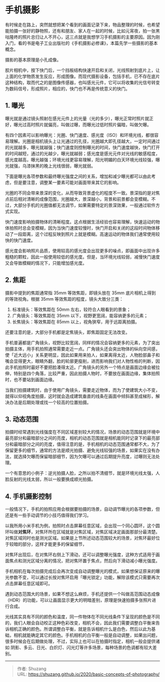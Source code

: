 # 手机摄影


有时候走在路上，突然就想把某个看到的画面记录下来，物品整理的时候，也希望能拍摄一张好的静物照，还有和朋友、家人在一起的时候，比如元宵夜，拍一张黑咕隆咚的照片总归让人不开心，这三点就是我想学习手机摄影的主要原因。因为刚入门，看的书是电子工业出版社的《手机摄影必修课》，本篇先学一些摄影的基本概念。

<!--more-->

摄影的基本原理是小孔成像。

胶片相机中，按下快门后，一个挡板结构快速开启和关闭，光线照射到底片上，让上面的化学物质发生反应，形成图像。而现代摄影设备，包括手机，已不存在底片这种结构，取而代之的是图像传感器，也叫感光元件，它可以将收集的光信号转变为数码信号，形成照片，相应的，快门也不再是传统意义的快门。

## 1. 曝光

曝光就是通过镜头照射在感光元件上的光量（光的多少），曝光正常时照片就正好，曝光过高时照片就偏亮，叫做过曝，而曝光过低时照片偏暗，叫做欠曝。

有四个因素可以影响曝光：光圈、快门速度、感光度（ISO）和环境光线，都很容易理解。光圈是相机镜头上让光通过的孔径，光圈越大即孔径越大，一定时间通过的光就越多，曝光就越强；快门速度则控制曝光的时间，快门速度越快，快门打开的时间越短，通过的光越少，曝光就越弱；感光度是感光元件对光线的敏感程度，感光度越高，曝光越强；环境光线更容易理解，阳光明媚的白天环境光线较强，曝光就强，乌漆抹黑的晚上光线很弱，曝光就弱。

下面是曝光各项参数和最终曝光强度之间的关系，增加和减少曝光都可以由此考虑，但是要注意，调整某一要素可能对画面带来其它的影响。

光圈的不同会带来景深的变化，从而导致背景虚化的程度不一致。景深指的是对焦点前后相对清晰的成像范围，光圈越大，景深越小，背景和前景都会变模糊。不过，大部分手机的光圈值都无法调节，如果需要特定的景深效果，一般通过软件方式实现。

快门速度影响拍摄物体的清晰程度。这点根据生活经验也容易理解，快速运动的物体拍照时总会变模糊，因为当快门速度较慢时，快门开启和关闭的这段时间物体移动了一段距离，这个过程反映到照片上就是模糊。高速运动的物体我们通常使用较快的快门速度。

感光度会影响照片品质，使用较高的感光度会出现更多的噪点，即画面中出现许多粗糙的颗粒，因此一般使用较低的感光度。但是，当环境光线较弱，减慢快门速度又会导致模糊的情况下，只能增加感光度。

## 2. 焦距

摄影中提到的焦距通常指 35mm 等效焦距，即镜头放在 35mm 底片相机上得到的等效视角。根据 35mm 等效焦距的程度，镜头大致分三类：

1. 标准镜头：等效焦距在 50mm 左右，较符合人眼看到的景象；
2. 广角镜头：等效焦距在 35mm 以下，视野更宽阔，能容纳更多的元素；
3. 长焦镜头：等效焦距在 85mm 以上，视角狭窄，用于远距离拍摄。

还要注意的是，大部分手机都是定焦镜头，即焦距固定无法改变。

手机普遍都是广角镜头，视野比较宽阔，同样的情况会容纳更多的元素，为了突出拍摄主体，用手机拍照通常需要走近一点。广角镜头还会突出物体的纵向空间感，使「近大远小」关系更明显，因此如果用来拍人，如果离得太近，人物脸部鼻子和嘴会显得更大，眼睛外翻，脸的轮廓更瘦削，进而影响我们对人物性格的判断，因此手机拍照时最好不要把脸凑得太近。广角镜头的另外一个特点是画面边缘会被拉伸，特别是四个角落，比较严重，因此拍摄人物时，不要放在画面边缘，集体拍照时，也不要站到画面边缘。

当我们拍摄建筑时，由于使用广角镜头，需要走近物体，而为了使建筑大小不变，就得以仰视角度拍摄，这时就会造成建筑垂直的线条在画面中倾斜甚至成梯形，解决办法是后期处理或找一个较高的位置拍摄。

## 3. 动态范围

拍摄时经常遇到光线强度在不同区域差别较大的情况，场景的动态范围就是环境中最亮部分和最暗部分之间的亮度，相机的动态范围就是相机能同时记录下的最亮部分和最暗部分之间的亮度，值得注意的是，手机相机的动态范围通常都不大，为了保留更多的细节，通常的方法是顺光拍摄、避免光线较强的场景，如果实在没有办法，就选择欠曝而保留暗部细节，因为欠曝可以通过后期提升亮度，过曝则无法处理。

一个有意思的小例子：逆光拍摄人脸，之所以拍不清细节，就是环境光线太强，人脸反射的光线太弱，所以一般要换成顺光拍摄。

## 4. 手机摄影控制

一般情况下，手机的拍照应用会根据要拍摄的场景，自动调节曝光的各项参数，但还是有一些手动调节的小技巧值得我们学习。

以我所用小米手机为例，拍照时点击屏幕任意区域，会出现一个同心圆环，这个圆环叫做**对焦环**，对焦环所在区域就是对焦区域，对焦区域决定画面那部分最清楚。对焦区域同时也是测光区域。如果是上节所述动态范围较大的场景，对焦环最好位于较暗的部分，这样才能更多的保留细节，

对焦环出现后，在对焦环右侧上下滑动，还可以调整曝光强度，这种方式适用于画面焦点和测光区域分离的情况，把对焦环置于焦点，然后向下滑动减小曝光强度。

手机相机在每次拍摄完成后会再次变成自动调整曝光的模式，如果想保证原来的曝光参数不变，可以通过长按对焦环启用「曝光锁定」功能，解除该模式只需要再次点击屏幕任意区域即可。

遇到动态范围大的场景，如果不想这么麻烦，手机还提供一个叫做高范围动态成像（HDR）的功能，可以让画面显示更大的明暗差别，原理是快速拍摄多张照片进行合成。

光线其实具有不同的颜色和温度，同一件物体在不同光线条件下呈现的颜色是不同的，我们人眼会自动校正这种色彩改变，相机不会，因此我们需要调整白平衡来告诉相机正确的颜色。所谓调整白平衡，就是告诉相机什么是白色，然后以此为基础，相机就能确定其它的颜色。手机相机的白平衡一般是自动调整，如果出问题，很多时候会在后期做处理，不过，实际上也可以在拍摄时指定，相机一般会提供诸如 阴影、多云、日光、白炽灯、闪光灯等许多场景，每种场景的色调都有较大差别。

---

> 作者: Shuzang  
> URL: https://shuzang.github.io/2020/basic-concepts-of-photography/  

